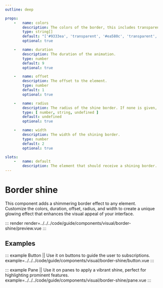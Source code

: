 ```yaml
---
outline: deep

props:
    -   name: colors
        description: The colors of the border, this includes transparent ones.
        type: string[]
        default: "['#9333ea', 'transparent', '#ea580c', 'transparent', '#db2777', 'transparent', '#9333ea']"
        optional: true

    -   name: duration
        description: The duration of the animation.
        type: number
        default: 9
        optional: true

    -   name: offset
        description: The offset to the element.
        type: number
        default: 1
        optional: true

    -   name: radius
        description: The radius of the shine border. If none is given, the radius is inherited.
        type: [ number, string, undefined ]
        default: undefined
        optional: true

    -   name: width
        description: The width of the shining border.
        type: number
        default: 2
        optional: true

slots:
    -   name: default
        description: The element that should receive a shining border.
---
```


# Border shine

This component adds a shimmering border effect to any element. Customize the colors, duration, offset, radius, and width to create a unique glowing effect that enhances the visual appeal of your interface.

::: render
render=../../../code/guide/components/visual/border-shine/preview.vue
:::

<FrontmatterDocs/>

## Examples

::: example Button || Use it on buttons to guide the user to subscriptions.
example=../../../code/guide/components/visual/border-shine/button.vue
:::

::: example Pane || Use it on panes to apply a vibrant shine, perfect for highlighting prominent features.
example=../../../code/guide/components/visual/border-shine/pane.vue
:::
